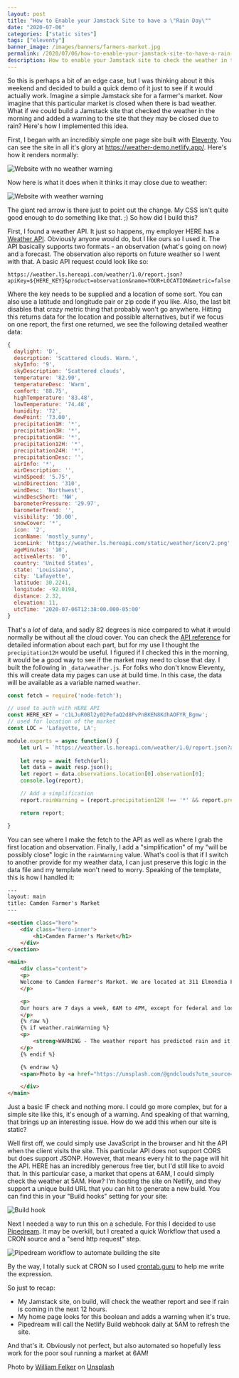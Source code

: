 ```yaml
---
layout: post
title: "How to Enable your Jamstack Site to have a \"Rain Day\""
date: "2020-07-06"
categories: ["static sites"]
tags: ["eleventy"]
banner_image: /images/banners/farmers-market.jpg
permalink: /2020/07/06/how-to-enable-your-jamstack-site-to-have-a-rain-day
description: How to enable your Jamstack site to check the weather in the morning
---
```


So this is perhaps a bit of an edge case, but I was thinking about it this weekend and decided to build a quick demo of it just to see if it would actually work. Imagine a simple Jamstack site for a farmer's market. Now imagine that this particular market is closed when there is bad weather. What if we could build a Jamstack site that checked the weather in the morning and added a warning to the site that they may be closed due to rain? Here's how I implemented this idea.

First, I began with an incredibly simple one page site built with [Eleventy](https://www.11ty.dev/). You can see the site in all it's glory at <https://weather-demo.netlify.app/>. Here's how it renders normally:

<p>
<img data-src="https://static.raymondcamden.com/images/2020/07/w1.jpg" alt="Website with no weather warning" class="lazyload imgborder imgcenter">
</p>

Now here is what it does when it thinks it may close due to weather:

<p>
<img data-src="https://static.raymondcamden.com/images/2020/07/w2.jpg" alt="Website with weather warning" class="lazyload imgborder imgcenter">
</p>

The giant red arrow is there just to point out the change. My CSS isn't quite good enough to do something like that. ;) So how did I build this?

First, I found a weather API. It just so happens, my employer HERE has a [Weather API](https://developer.here.com/documentation/destination-weather/dev_guide/topics/overview.html). Obviously anyone would do, but I like ours so I used it. The API basically supports two formats - an observation (what's going on now) and a forecast. The observation also reports on future weather so I went with that. A basic API request could look like so:

```
https://weather.ls.hereapi.com/weather/1.0/report.json?apiKey=${HERE_KEY}&product=observation&name=YOUR+LOCATION&metric=false
```

Where the key needs to be supplied and a location of some sort. You can also use a latitude and longitude pair or zip code if you like. Also, the last bit disables that crazy metric thing that probably won't go anywhere. Hitting this returns data for the location and possible alternatives, but if we focus on one report, the first one returned, we see the following detailed weather data:

```js
{
  daylight: 'D',
  description: 'Scattered clouds. Warm.',
  skyInfo: '9',
  skyDescription: 'Scattered clouds',
  temperature: '82.90',
  temperatureDesc: 'Warm',
  comfort: '88.75',
  highTemperature: '83.48',
  lowTemperature: '74.48',
  humidity: '72',
  dewPoint: '73.00',
  precipitation1H: '*',
  precipitation3H: '*',
  precipitation6H: '*',
  precipitation12H: '*',
  precipitation24H: '*',
  precipitationDesc: '',
  airInfo: '*',
  airDescription: '',
  windSpeed: '5.75',
  windDirection: '310',
  windDesc: 'Northwest',
  windDescShort: 'NW',
  barometerPressure: '29.97',
  barometerTrend: '',
  visibility: '10.00',
  snowCover: '*',
  icon: '2',
  iconName: 'mostly_sunny',
  iconLink: 'https://weather.ls.hereapi.com/static/weather/icon/2.png',
  ageMinutes: '10',
  activeAlerts: '0',
  country: 'United States',
  state: 'Louisiana',
  city: 'Lafayette',
  latitude: 30.2241,
  longitude: -92.0198,
  distance: 2.32,
  elevation: 11,
  utcTime: '2020-07-06T12:38:00.000-05:00'
}
```

That's a *lot* of data, and sadly 82 degrees is nice compared to what it would normally be without all the cloud cover. You can check the [API reference](https://developer.here.com/documentation/destination-weather/dev_guide/topics/resource-response-type-report.html) for detailed information about each part, but for my use I thought the `precipitation12H` would be useful. I figured if I checked this in the morning, it would be a good way to see if the market may need to close that day. I built the following in `_data/weather.js`. For folks who don't know Eleventy, this will create data my pages can use at build time. In this case, the data will be available as a variable named `weather`.

```js
const fetch = require('node-fetch');

// used to auth with HERE API
const HERE_KEY = 'c1LJuR0Bl2y02PefaQ2d8PvPnBKEN8KdhAOFYR_Bgmw';
// used for location of the market
const LOC = 'Lafayette, LA';

module.exports = async function() {
	let url = `https://weather.ls.hereapi.com/weather/1.0/report.json?apiKey=${HERE_KEY}&product=observation&name=${encodeURIComponent(LOC)}&metric=false`;
	
	let resp = await fetch(url);
	let data = await resp.json();
	let report = data.observations.location[0].observation[0];
	console.log(report);

	// Add a simplification
	report.rainWarning = (report.precipitation12H !== '*' && report.precipitation12H > 0.02);

	return report;

}
```

You can see where I make the fetch to the API as well as where I grab the first location and observation. Finally, I add a "simplification" of my "will be possibly close" logic in the `rainWarning` value. What's cool is that if I switch to another provide for my weather data, I can just preserve this logic in the data file and my template won't need to worry. Speaking of the template, this is how I handled it:

```html
---
layout: main
title: Camden Farmer's Market
---

<section class="hero">
	<div class="hero-inner">
		<h1>Camden Farmer's Market</h1>
	</div>
</section>

<main>
	<div class="content">
	<p>
	Welcome to Camden Farmer's Market. We are located at 311 Elmondia Falling Street, Lafayette, LA 70508.
	</p>

	<p>
	Our hours are 7 days a week, 6AM to 4PM, except for federal and local holidays. <strong>Closed during inclement weather!</strong>
	</p>
	{% raw %}
	{% if weather.rainWarning %}
	<p>
		<strong>WARNING - The weather report has predicted rain and it is likely we will be closed.</strong>
	</p>
	{% endif %}

	{% endraw %}	
	<span>Photo by <a href="https://unsplash.com/@gndclouds?utm_source=unsplash&amp;utm_medium=referral&amp;utm_content=creditCopyText">William Felker</a> on <a href="https://unsplash.com/s/photos/farmers-market?utm_source=unsplash&amp;utm_medium=referral&amp;utm_content=creditCopyText">Unsplash</a></span>

	</div>
</main>
```

Just a basic IF check and nothing more. I could go more complex, but for a simple site like this, it's enough of a warning. And speaking of that warning, that brings up an interesting issue. How do we add this when our site is static?

Well first off, we could simply use JavaScript in the browser and hit the API when the client visits the site. This particular API does not support CORS but does support JSONP. However, that means every hit to the page will hit the API. HERE has an incredibly generous free tier, but I'd still like to avoid that. In this particular case, a market that opens at 6AM, I could simply check the weather at 5AM. How? I'm hosting the site on Netlify, and they support a unique build URL that you can hit to generate a new build. You can find this in your "Build hooks" setting for your site:

<p>
<img data-src="https://static.raymondcamden.com/images/2020/07/w3.jpg" alt="Build hook" class="lazyload imgborder imgcenter">
</p>

Next I needed a way to run this on a schedule. For this I decided to use [Pipedream](https://pipedream.com/). It may be overkill, but I created a quick Workflow that used a CRON source and a "send http request" step.

<p>
<img data-src="https://static.raymondcamden.com/images/2020/07/w4.jpg" alt="Pipedream workflow to automate building the site" class="lazyload imgborder imgcenter">
</p>

By the way, I totally suck at CRON so I used [crontab.guru](https://crontab.guru/) to help me write the expression.

So just to recap:

* My Jamstack site, on build, will check the weather report and see if rain is coming in the next 12 hours.
* My home page looks for this boolean and adds a warning when it's true.
* Pipedream will call the Netlify Build webhook daily at 5AM to refresh the site.

And that's it. Obviously not perfect, but also automated so hopefully less work for the poor soul running a market at 6AM!

<span>Photo by <a href="https://unsplash.com/@gndclouds?utm_source=unsplash&amp;utm_medium=referral&amp;utm_content=creditCopyText">William Felker</a> on <a href="https://unsplash.com/@gndclouds?utm_source=unsplash&amp;utm_medium=referral&amp;utm_content=creditCopyText">Unsplash</a></span>